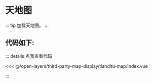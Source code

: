 <script setup>
import Map from './index.vue'
</script>
# 天地图

::: tip
加载天地图。
:::

<Map />

## 代码如下:

::: details 点我查看代码

<<< @/open-layers/third-party-map-display/tianditu-map/index.vue

:::